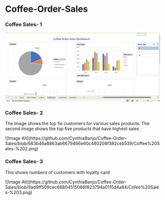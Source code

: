 # Coffee-Order-Sales
<h3>Coffee Sales- 1</h3>

![Image Alt](https://github.com/CynthiaBanjo/Coffee-Order-Sales/blob/59f9c64c2ea222fce725a6039ae50df8ffa220a0/Coffee%20Sales-%201.png)
<h3>Coffee Sales- 2</h3>
<p>The image shows the top fie customers for various sales products. The second image shows the top five products that have highest sales</p>
![Image Alt](https://github.com/CynthiaBanjo/Coffee-Order-Sales/blob/663b46a8863ab6679466e60c480208f382ceb539/Coffee%20Sales-%202.png)
<h3>Coffee Sales- 3</h3>
<p>This shows numbers of customers with loyalty card</p>
![Image Alt](https://github.com/CynthiaBanjo/Coffee-Order-Sales/blob/9ad9ff509cec68804515066f823794a0115d4a84/Cofee%20Sales-%203.png)
